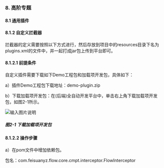 ### 8. 高阶专题

#### 8.1 通用插件

#### 8.1.2 自定义拦截器

拦截器的定义需要按照以下方式进行，然后存放到项目中的resources目录下名为plugins.xml的文件中，并一起打成jar包上传到平台即可。

#### 8.1.2.1 前提条件

自定义插件需要下载如下Demo工程包和加载项开发包，具体如下：

a）插件Demo工程包下载地址：demo-plugin.zip

b）下载加载项开发包：在(后端)全自动开发平台中，单击右上角下载加载项开发包，如图2-1所示。

![输入图片说明](../../../../images/SoFlu%EF%BC%88%E5%90%8E%E7%AB%AF%EF%BC%89%E5%BC%80%E5%8F%91%E5%B9%B3%E5%8F%B0/1.%20%E6%9C%80%E6%96%B0%E7%89%88%E6%9C%AC%20-%20%E6%9B%B4%E6%96%B0%E6%97%A5%E6%9C%9F%20-%202022.10.08/8.%20%E9%AB%98%E9%98%B6%E4%B8%93%E9%A2%98/1.%20%E9%80%9A%E7%94%A8%E6%8F%92%E4%BB%B6/image.png)

##### 图2-1 下载加载项开发包

#### 8.1.2.2 操作步骤

a）在pom文件中增加依赖包。

包名：com.feisuanyz.flow.core.cmpt.interceptor.FlowInterceptor
